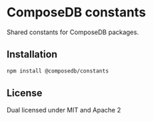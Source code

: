 # ComposeDB constants

Shared constants for ComposeDB packages.

## Installation

```sh
npm install @composedb/constants
```

## License

Dual licensed under MIT and Apache 2
